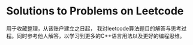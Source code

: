 # Solutions to Problems on Leetcode
用于收藏整理，从该账户建立之日起， 我对leetcode算法题目的解答与思考过程。同时参考他人解答，以学习到更多的C++语言用法以及更好的编程思维。
